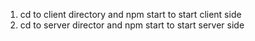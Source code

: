 1. cd to client directory and npm start to start client side
2. cd to server director and npm start to start server side
